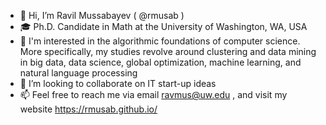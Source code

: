 - 👋 Hi, I’m Ravil Mussabayev ( @rmusab )
- 🎓 Ph.D. Candidate in Math at the University of Washington, WA, USA
- 👀 I'm interested in the algorithmic foundations of computer science. More specifically, my studies revolve around clustering and data mining in big data, data science, global optimization, machine learning, and natural language processing
- 💞️ I’m looking to collaborate on IT start-up ideas
- 📫 Feel free to reach me via email ravmus@uw.edu , and visit my website https://rmusab.github.io/ 

<!---
rmusab/rmusab is a ✨ special ✨ repository because its `README.md` (this file) appears on your GitHub profile.
You can click the Preview link to take a look at your changes.
--->
